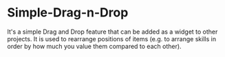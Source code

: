 # Simple-Drag-n-Drop
It's a simple Drag and Drop feature that can be added as a widget to other projects.
It is used to rearrange positions of items (e.g. to arrange skills in order by how much you value them compared to each other). 

